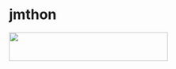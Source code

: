 # jmthon

<p align="left"><a href="https://heroku.com/deploy?template=https://github.com/uumohamedo/roz"> <img src="https://img.shields.io/badge/Deploy%20To%20Heroku-purple?style=for-the-badge&logo=heroku" width="320" height="58.45"/></a></p>
